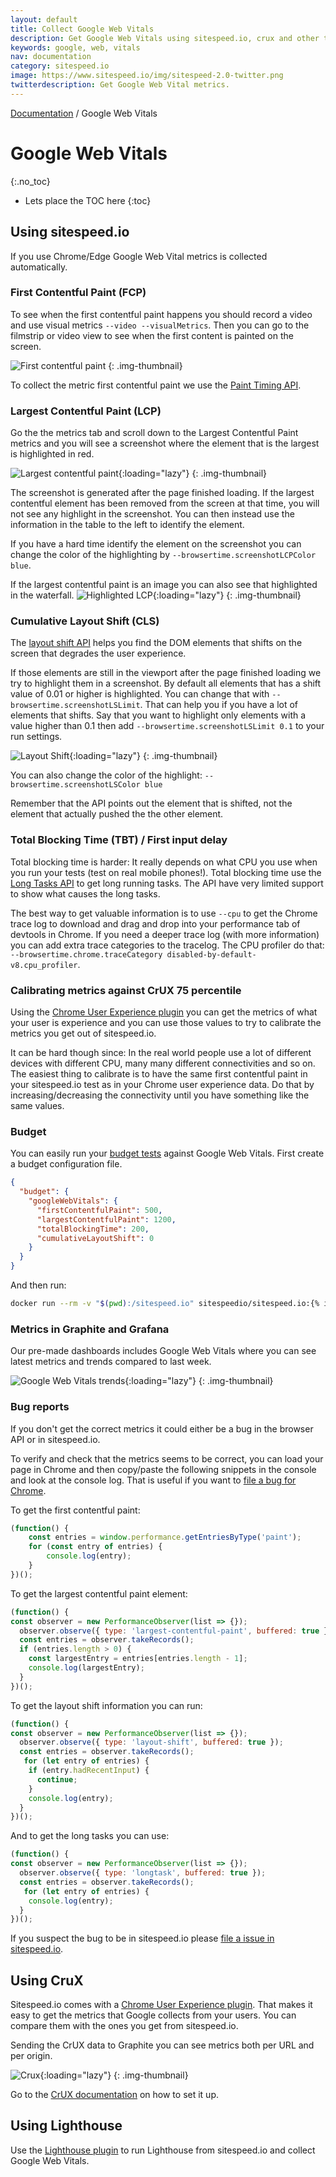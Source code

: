 ```yaml
---
layout: default
title: Collect Google Web Vitals
description: Get Google Web Vitals using sitespeed.io, crux and other tools.
keywords: google, web, vitals
nav: documentation
category: sitespeed.io
image: https://www.sitespeed.io/img/sitespeed-2.0-twitter.png
twitterdescription: Get Google Web Vital metrics.
---
```

[Documentation](/documentation/sitespeed.io/) / Google Web Vitals

# Google Web Vitals
{:.no_toc}

* Lets place the TOC here
{:toc}

## Using sitespeed.io
If you use Chrome/Edge Google Web Vital metrics is collected automatically.

### First Contentful Paint (FCP)

To see when the first contentful paint happens you should record a video and use visual metrics ```--video --visualMetrics```. Then you can go to the filmstrip or video view to see when the first content is painted on the screen.

![First contentful paint]({{site.baseurl}}/img/filmstrip-ls.jpg)
{: .img-thumbnail}

To collect the metric first contentful paint we use the [Paint Timing API](https://w3c.github.io/paint-timing/).

### Largest Contentful Paint (LCP)

Go the the metrics tab and scroll down to the Largest Contentful Paint metrics and you will see a screenshot where the element that is the largest is highlighted in red. 

![Largest contentful paint]({{site.baseurl}}/img/lcp-result.png){:loading="lazy"}
{: .img-thumbnail}

The screenshot is generated after the page finished loading. If the largest contentful element has been removed from the screen at that time, you will not see any highlight in the screenshot. You can then instead use the information in the table to the left to identify the element.

If you have a hard time identify the element on the screenshot you can change the color of the highlighting by `--browsertime.screenshotLCPColor blue`.


If the largest contentful paint is an image you can also see that highlighted in the waterfall.
![Highlighted LCP]({{site.baseurl}}/img/lcp-waterfall.jpg){:loading="lazy"}
{: .img-thumbnail}
### Cumulative Layout Shift (CLS)

The [layout shift API](https://wicg.github.io/layout-instability/) helps you find the DOM elements that shifts on the screen that degrades the user experience. 

If those elements are still in the viewport after the page finished loading we try to highlight them in a screenshot. By default all elements that has a shift value of 0.01 or higher is highlighted. You can change that with `--browsertime.screenshotLSLimit`. That can help you if you have a lot of elements that shifts. Say that you want to highlight only elements with a value higher than 0.1 then add `--browsertime.screenshotLSLimit 0.1` to your run settings.

![Layout Shift]({{site.baseurl}}/img/ls-result.png){:loading="lazy"}
{: .img-thumbnail}

You can also change the color of the highlight: `--browsertime.screenshotLSColor blue`

Remember that the  API points out the element that is shifted, not the element that actually pushed the the other element.

### Total Blocking Time (TBT) / First input delay
Total blocking time is harder: It really depends on what CPU you use when you run your tests (test on real mobile phones!). Total blocking time use the [Long Tasks API](https://w3c.github.io/longtasks/) to get long running tasks. The API have very limited support to show what causes the long tasks. 

The best way to get valuable information is to use `--cpu` to get the Chrome trace log to download and drag and drop into your performance tab of devtools in Chrome. If you need a deeper trace log (with more information) you can add extra trace categories to the tracelog. The CPU profiler do that:  `--browsertime.chrome.traceCategory disabled-by-default-v8.cpu_profiler`.

### Calibrating metrics against CrUX 75 percentile
Using the [Chrome User Experience plugin](/documentation/sitespeed.io/crux/) you can get the metrics of what your user is experience and you can use those values to try to calibrate the metrics you get out of sitespeed.io. 

It can be hard though since: In the real world people use a lot of different devices with different CPU, many many different connectivities and so on. The easiest thing to calibrate is to have the same first contentful paint in your sitespeed.io test as in your Chrome user experience data. Do that by increasing/decreasing the connectivity until you have something like the same values.

### Budget

You can easily run your [budget tests](/documentation/sitespeed.io/performance-budget/) against Google Web Vitals. First create a budget configuration file.

~~~json
{
  "budget": {
    "googleWebVitals": {
      "firstContentfulPaint": 500,
      "largestContentfulPaint": 1200,
      "totalBlockingTime": 200,
      "cumulativeLayoutShift": 0
    }
  }
}
~~~

And then run:

~~~bash
docker run --rm -v "$(pwd):/sitespeed.io" sitespeedio/sitespeed.io:{% include version/sitespeed.io.txt %} --budget.configPath budget.json https://www.sitespeed.io/
~~~


### Metrics in Graphite and Grafana

Our pre-made dashboards includes Google Web Vitals where you can see latest metrics and trends compared to last week.

![Google Web Vitals trends]({{site.baseurl}}/img/Google-Web-Vitals-trends.png){:loading="lazy"}
{: .img-thumbnail}



### Bug reports
If you don't get the correct metrics it could either be a bug in the browser API or in sitespeed.io.

To verify and check that the metrics seems to be correct, you can load your page in Chrome and then copy/paste the following snippets in the console and look at the console log. That is useful if you want to [file a bug for Chrome](https://bugs.chromium.org/p/chromium/issues/entry).


To get the first contentful paint:

~~~javascript
(function() {
    const entries = window.performance.getEntriesByType('paint');
    for (const entry of entries) {
        console.log(entry);
    }
})();
~~~

To get the largest contentful paint element:

~~~javascript
(function() {
const observer = new PerformanceObserver(list => {});
  observer.observe({ type: 'largest-contentful-paint', buffered: true });
  const entries = observer.takeRecords();
  if (entries.length > 0) {
    const largestEntry = entries[entries.length - 1];
    console.log(largestEntry);
  }
})();
~~~

To get the layout shift information you can run:

~~~javascript
(function() {
const observer = new PerformanceObserver(list => {});
  observer.observe({ type: 'layout-shift', buffered: true });
  const entries = observer.takeRecords();
   for (let entry of entries) {
    if (entry.hadRecentInput) {
      continue;
    } 
    console.log(entry);
  }
})();
~~~


And to get the long tasks you can use:

~~~javascript
(function() {
const observer = new PerformanceObserver(list => {});
  observer.observe({ type: 'longtask', buffered: true });
  const entries = observer.takeRecords();
   for (let entry of entries) {
    console.log(entry);
  }
})();
~~~

If you suspect the bug to be in sitespeed.io please [file a issue in sitespeed.io](https://github.com/sitespeedio/sitespeed.io/issues).
## Using CruX
Sitespeed.io comes with a [Chrome User Experience plugin](/documentation/sitespeed.io/crux/). That makes it easy to get the metrics that Google collects from your users. You can compare them with the ones you get from  sitespeed.io. 

Sending the CrUX data to Graphite you can see metrics both per URL and per origin. 

![Crux]({{site.baseurl}}/img/crux-google-web-vitals.png){:loading="lazy"}
{: .img-thumbnail}

Go to the [CrUX documentation](/documentation/sitespeed.io/crux/) on how to set it up.
## Using Lighthouse
Use the [Lighthouse plugin](/documentation/sitespeed.io/lighthouse/) to run Lighthouse from sitespeed.io and collect Google Web Vitals.